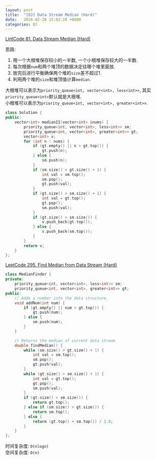 ```yaml
---
layout: post
title:  "[OJ] Data Stream Median (Hard)"
date:   2016-02-28 15:02:28 +0800
categories: OJ
---
```


[LintCode 81. Data Stream Median (Hard)](http://www.lintcode.com/en/problem/data-stream-median/)

思路:
1. 用一个大根堆保存较小的一半数, 一个小根堆保存较大的一半数.  
2. 每次根据`num`和两个堆顶的数据决定往哪个堆里面放.  
3. 放完后进行平衡确保两个堆的`size`差不超过1.  
4. 利用两个堆的`size`和堆顶值计算`median`.

大根堆可以表示为`priority_queue<int, vector<int>, less<int>>`, 其实`priority_queue<int>`默认就是大根堆.  
小根堆可以表示为`priority_queue<int, vector<int>, greater<int>>`.

```cpp
class Solution {
public:
    vector<int> medianII(vector<int> &nums) {
        priority_queue<int, vector<int>, less<int>> sm;
        priority_queue<int, vector<int>, greater<int>> gt;
        vector<int> v;
        for (int n : nums) {
            if (gt.empty() || n > gt.top()) {
                gt.push(n);
            } else {
                sm.push(n);
            }
            if (sm.size() > gt.size() + 1) {
                int val = sm.top();
                sm.pop();
                gt.push(val);
            }
            if (gt.size() > sm.size() + 1) {
                int val = gt.top();
                gt.pop();
                sm.push(val);
            }
            if (gt.size() > sm.size()) {
                v.push_back(gt.top());
            } else {
                v.push_back(sm.top());
            }
        }
        return v;
    }
};
```

[LeetCode 295. Find Median from Data Stream (Hard)](https://leetcode.com/problems/find-median-from-data-stream/)

```cpp
class MedianFinder {
private:
    priority_queue<int, vector<int>, less<int>> sm;
    priority_queue<int, vector<int>, greater<int>> gt;
public:
    // Adds a number into the data structure.
    void addNum(int num) {
        if (gt.empty() || num > gt.top()) {
            gt.push(num);
        } else {
            sm.push(num);
        }
    }

    // Returns the median of current data stream
    double findMedian() {
        while (sm.size() > gt.size() + 1) {
            int val = sm.top();
            sm.pop();
            gt.push(val);
        }
        while (gt.size() > sm.size() + 1) {
            int val = gt.top();
            gt.pop();
            sm.push(val);
        }
        if (gt.size() > sm.size()) {
            return gt.top();
        } else if (sm.size() > gt.size()) {
            return sm.top();
        } else {
            return (gt.top() + sm.top()) / 2.0;
        }
    }
};
```

时间复杂度: `O(nlogn)`  
空间复杂度: `O(n)`